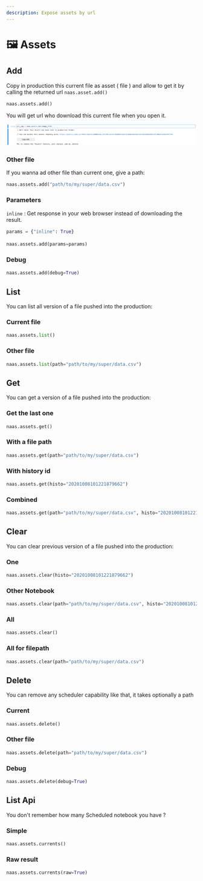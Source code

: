 ```yaml
---
description: Expose assets by url
---
```


# 🖼️ Assets

## Add

Copy in production this current file as asset \( file \) and allow to get it by calling the returned url `naas.asset.add()`

```python
naas.assets.add()
```

You will get url who download this current file when you open it.

![screenshot-add-asset](../.gitbook/assets/screenshot-2020-10-07-at-18.34.12.png)

### Other file

If you wanna ad other file than current one, give a path:

```python
naas.assets.add("path/to/my/super/data.csv")
```

### Parameters

`inline` : Get response in your web browser instead of downloading the result.

```python
params = {"inline": True}

naas.assets.add(params=params)
```

### Debug

```python
naas.assets.add(debug=True)
```

## List 

You can list all version of a file pushed into the production:

### Current file

```python
naas.assets.list()
```

### Other file 

```python
naas.assets.list(path="path/to/my/super/data.csv")
```

## Get 

You can get a version of a file pushed into the production:

### Get the last one

```python
naas.assets.get()
```

### With a file path

```python
naas.assets.get(path="path/to/my/super/data.csv")
```

### With history id

```python
naas.assets.get(histo="20201008101221879662")
```

### Combined

```python
naas.assets.get(path="path/to/my/super/data.csv", histo="20201008101221879662")
```

## Clear

You can clear previous version of a file pushed into the production:

### One

```python
naas.assets.clear(histo="20201008101221879662")
```

### Other Notebook

```python
naas.assets.clear(path="path/to/my/super/data.csv", histo="20201008101221879662")
```

### All

```python
naas.assets.clear()
```

### All for filepath

```python
naas.assets.clear(path="path/to/my/super/data.csv")
```

## Delete

You can remove any scheduler capability like that, it takes optionally a path 

### Current

```python
naas.assets.delete()
```

### Other file

```python
naas.assets.delete(path="path/to/my/super/data.csv")
```

### Debug

```python
naas.assets.delete(debug=True)
```

## List Api

You don't remember how many Scheduled notebook you have ?

### Simple

```python
naas.assets.currents()
```

### Raw result 

```python
naas.assets.currents(raw=True)
```


